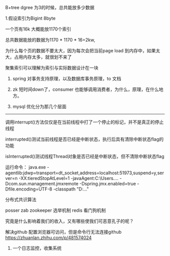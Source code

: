 B+tree dgree 为3的时候，总共能放多少数据

1.假设索引为Bigint 8byte

一个页有16k 大概能放1170个索引

总共数据能放的数据为1170 * 1170 * 16=2kw,

为什么每个页的数据不要太大，因为每次会把当前page load 到内存中，如果太大，占用内存太多，就很划不来了

聚集索引可以理解为索引与实际数据设计在一块

1. spring 对事务支持原理，以及数据库事务原理，to 文档

2. zk 短时间down了，consumer 也能够调用消费者，为什么，原理，在什么地方。

3. mysql 优化分为那几个层面

----

调用interrupt()方法仅仅是在当前线程中打了一个停止的标记，并不是真正的停止线程

interrupted()测试当前线程是否已经是中断状态，执行后具有清除中断状态flag的功能

isInterrupted()测试线程Thread对象是否已经是中断状态，但不清除中断状态flag

运行命令：
java.exe -agentlib:jdwp=transport=dt_socket,address=localhost:51973,suspend=y,server=n
-XX:tieredStopAtLevel=1
-javaAgent:C:\Users....
-Dcom.sun.management.jmxremote
-Dspring.jmx.enabled=true
-Dfile.encoding=UTF-8
-classpath "D:\..."

分布式共识算法

posser
zab
zookeeper 选举机制
redis 看门狗机制

究竟是什么影响着我们的收入，又有哪些使我们可恶意孔子的呢？

解决github 配置浏览器可访问，但是命令行无法连接github
https://zhuanlan.zhihu.com/p/481574024

1. 一个日志监控，收集系统






























